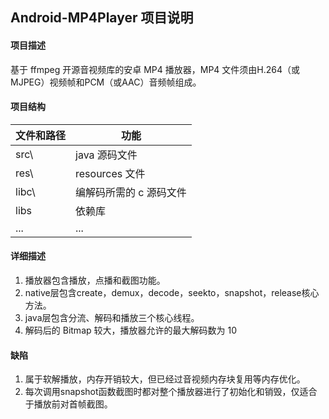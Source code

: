 ## Android-MP4Player 项目说明

#### 项目描述
  基于 ffmpeg 开源音视频库的安卓 MP4 播放器，MP4 文件须由H.264（或MJPEG）视频帧和PCM（或AAC）音频帧组成。
  
#### 项目结构
   文件和路径 | 功能
   -----------|-----------
   src\ | java 源码文件
   res\ | resources 文件
   libc\ | 编解码所需的 c 源码文件
   libs | 依赖库
   ... | ...
  
#### 详细描述
  1. 播放器包含播放，点播和截图功能。
  2. native层包含create，demux，decode，seekto，snapshot，release核心方法。
  3. java层包含分流、解码和播放三个核心线程。
  4. 解码后的 Bitmap 较大，播放器允许的最大解码数为 10
  
#### 缺陷
  1. 属于软解播放，内存开销较大，但已经过音视频内存块复用等内存优化。
  2. 每次调用snapshot函数截图时都对整个播放器进行了初始化和销毁，仅适合于播放前对首帧截图。
